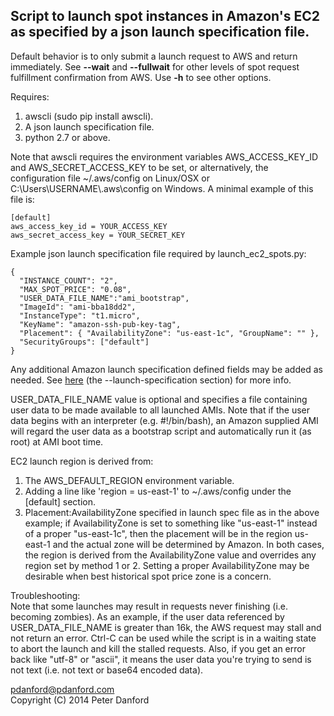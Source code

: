 Script to launch spot instances in Amazon's EC2 as specified by a json launch specification file.
--------------------------------------------------------------------------------------------

Default behavior is to only submit a launch request to AWS and return immediately.
See **--wait** and **--fullwait** for other levels of spot request fulfillment confirmation
from AWS. Use **-h** to see other options.

Requires:

1. awscli (sudo pip install awscli).
2. A json launch specification file.
3. python 2.7 or above.

Note that awscli requires the environment variables AWS\_ACCESS\_KEY\_ID and
AWS\_SECRET\_ACCESS_KEY to be set, or alternatively, the configuration
file ~/.aws/config on Linux/OSX or C:\\Users\\USERNAME\\.aws\\config on Windows.
A minimal example of this file is:

    [default]
    aws_access_key_id = YOUR_ACCESS_KEY
    aws_secret_access_key = YOUR_SECRET_KEY

Example json launch specification file required by launch\_ec2\_spots.py:

    {
      "INSTANCE_COUNT": "2",
      "MAX_SPOT_PRICE": "0.08",
      "USER_DATA_FILE_NAME":"ami_bootstrap",
      "ImageId": "ami-bba18dd2",
      "InstanceType": "t1.micro",
      "KeyName": "amazon-ssh-pub-key-tag",
      "Placement": { "AvailabilityZone": "us-east-1c", "GroupName": "" },
      "SecurityGroups": ["default"]
    }
Any additional Amazon launch specification defined fields may be added as needed. See
[here](http://docs.aws.amazon.com/cli/latest/reference/ec2/request-spot-instances.html)
(the --launch-specification section) for more info.

USER\_DATA\_FILE\_NAME value is optional and specifies a file containing user data to be
made available to all launched AMIs. Note that if the user data begins with an interpreter
(e.g. #!/bin/bash), an Amazon supplied AMI will regard the user data as a bootstrap
script and automatically run it (as root) at AMI boot time.
    
EC2 launch region is derived from:

1. The AWS\_DEFAULT\_REGION environment variable.
2. Adding a line like 'region = us-east-1' to ~/.aws/config under the [default] section. 
3. Placement:AvailabilityZone specified in launch spec file as in the above example; if
   AvailabilityZone is set to something like "us-east-1" instead of a proper "us-east-1c", 
   then the placement will be in the region us-east-1 and the actual zone will be
   determined by Amazon. In both cases, the region is derived from the AvailabilityZone
   value and overrides any region set by method 1 or 2. Setting a proper AvailabilityZone
   may be desirable when best historical spot price zone is a concern.

Troubleshooting: <br>
Note that some launches may result in requests never finishing (i.e. becoming zombies).
As an example, if the user data referenced by USER\_DATA\_FILE_NAME is greater than 16k,
the AWS request may stall and not return an error. Ctrl-C can be used while the script
is in a waiting state to abort the launch and kill the stalled requests. Also, if you get
an error back like "utf-8" or "ascii", it means the user data you're trying to send is not
text (i.e. not text or base64 encoded data).

pdanford@pdanford.com <br>
Copyright (C) 2014 Peter Danford
